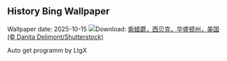 ## History Bing Wallpaper
Wallpaper date: 2025-10-15
![](https://www.bing.com/th?id=OHR.AmethystLaccaria_ZH-CN0643667280_UHD.jpg&w=1000)Download: [紫蜡蘑，西贝克，华盛顿州，美国 (© Danita Delimont/Shutterstock)](https://www.bing.com/th?id=OHR.AmethystLaccaria_ZH-CN0643667280_UHD.jpg)

Auto get programm by LtgX
